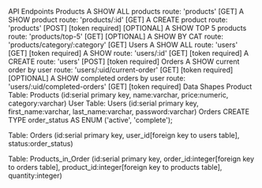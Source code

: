 API Endpoints
Products
A SHOW ALL products route: 'products' [GET]
A SHOW product route: 'products/:id' [GET]
A CREATE product route: 'products' [POST] [token required]
[OPTIONAL] A SHOW TOP 5 products route: 'products/top-5' [GET]
[OPTIONAL] A SHOW BY CAT route: 'products/category/:category' [GET]
Users
A SHOW ALL route: 'users' [GET] [token required]
A SHOW route: 'users/:id' [GET] [token required]
A CREATE route: 'users' [POST] [token required]
Orders
A SHOW current order by user route: 'users/:uid/current-order' [GET] [token required]
[OPTIONAL] A SHOW completed orders by user route: 'users/:uid/completed-orders' [GET] [token required]
Data Shapes
Product
Table: Products (id:serial primary key, name:varchar, price:numeric, category:varchar)
User
Table: Users (id:serial primary key, first_name:varchar, last_name:varchar, password:varchar)
Orders
CREATE TYPE order_status AS ENUM ('active', 'complete');

Table: Orders (id:serial primary key, user_id[foreign key to users table], status:order_status)

Table: Products_in_Order (id:serial primary key, order_id:integer[foreign key to orders table], product_id:integer[foreign key to products table], quantity:integer)